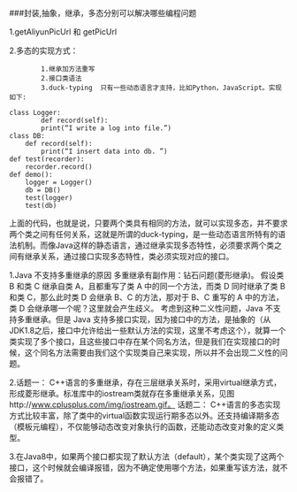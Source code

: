 ###封装,抽象，继承，多态分别可以解决哪些编程问题



1.getAliyunPicUrl 和 getPicUrl

2.多态的实现方式：

			1.继承加方法重写
			2.接口类语法
			3.duck-typing  只有一些动态语言才支持，比如Python，JavaScript。实现如下:
```class Logger:
class Logger:
		def record(self):
        print(“I write a log into file.”)    
class DB:
    def record(self):
        print(“I insert data into db. ”)     
def test(recorder):
    recorder.record()
def demo():
    logger = Logger()
    db = DB()
    test(logger)
    test(db)
```

上面的代码，也就是说，只要两个类具有相同的方法，就可以实现多态，并不要求两个类之间有任何关系，这就是所谓的duck-typing，是一些动态语言所特有的语法机制。而像Java这样的静态语言，通过继承实现多态特性，必须要求两个类之间有继承关系，通过接口实现多态特性，类必须实现对应的接口。

1.Java 不支持多重继承的原因
多重继承有副作用：钻石问题(菱形继承)。
假设类 B 和类 C 继承自类 A，且都重写了类 A 中的同一个方法，而类 D 同时继承了类 B 和类 C，那么此时类 D 会继承 B、C 的方法，那对于 B、C 重写的 A 中的方法，类 D 会继承哪一个呢？这里就会产生歧义。
考虑到这种二义性问题，Java 不支持多重继承。但是 Java 支持多接口实现，因为接口中的方法，是抽象的（从JDK1.8之后，接口中允许给出一些默认方法的实现，这里不考虑这个），就算一个类实现了多个接口，且这些接口中存在某个同名方法，但是我们在实现接口的时候，这个同名方法需要由我们这个实现类自己来实现，所以并不会出现二义性的问题。

2.话题一：
C++语言的多重继承，存在三层继承关系时，采用virtual继承方式，形成菱形继承。标准库中的iostream类就存在多重继承关系，见图http://www.cplusplus.com/img/iostream.gif。
话题二：
C++语言的多态实现方式比较丰富，除了类中的virtual函数实现运行期多态以外。还支持编译期多态（模板元编程），不仅能够动态改变对象执行的函数，还能动态改变对象的定义类型。

3.在Java8中，如果两个接口都实现了默认方法（default），某个类实现了这两个接口，这个时候就会编译报错，因为不确定使用哪个方法，如果重写该方法，就不会报错了。









